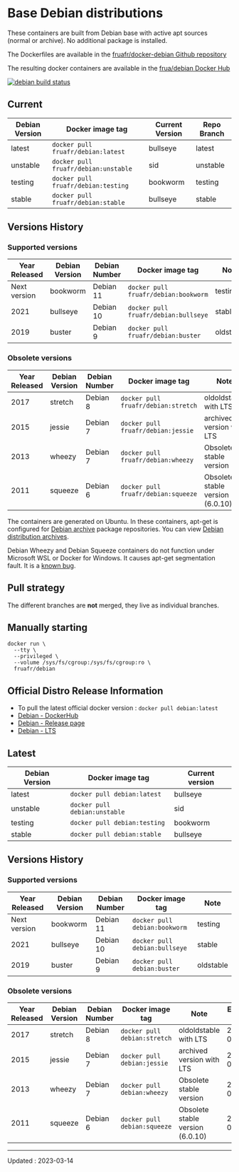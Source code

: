 # Base Debian distributions

These containers are built from Debian base with active apt sources (normal or archive). No additional package is installed.

The Dockerfiles are available in the [fruafr/docker-debian Github repository](https://github.com/fruafr/docker-debian)

The resulting docker containers are available in the [frua/debian Docker Hub](https://hub.docker.com/repository/docker/fruafr/debian)

[![debian build status](https://img.shields.io/docker/cloud/build/fruafr/debian.svg)](https://hub.docker.com/repository/docker/fruafr/debian)

## Current

|Debian Version      |Docker image tag                         |Current Version |Repo Branch   |
|--------------------|-----------------------------------------|----------------|--------------|
|latest              |`docker pull fruafr/debian:latest`       |bullseye        |latest        |
|unstable            |`docker pull fruafr/debian:unstable`     |sid             |unstable      |
|testing             |`docker pull fruafr/debian:testing`      |bookworm        |testing       |
|stable              |`docker pull fruafr/debian:stable`       |bullseye        |stable        | 

## Versions History

### Supported versions

|Year Released |Debian Version |Debian Number |Docker image tag                     |Note                      |Repo Branch    |
|--------------|---------------|--------------|-------------------------------------|--------------------------|---------------|
|Next version  |bookworm       |Debian 11     |`docker pull fruafr/debian:bookworm` |testing                   |bookworm       |
|2021          |bullseye       |Debian 10     |`docker pull fruafr/debian:bullseye` |stable                    |bullseye       |
|2019          |buster         |Debian 9      |`docker pull fruafr/debian:buster`   |oldstable                 |buster         |

### Obsolete versions 

|Year Released |Debian Version      |Debian Number |Docker image tag                     |Note                             |Repo Branch  |End of Life |
|--------------|--------------------|--------------|-------------------------------------|---------------------------------|-------------|------------|
|2017          |stretch        |Debian 8      |`docker pull fruafr/debian:stretch`  |oldoldstable with LTS     |stretch        | 2022-06 |
|2015          |jessie         |Debian 7      |`docker pull fruafr/debian:jessie`   |archived version with LTS |jessie         | 2020-06 |
|2013          |wheezy              |Debian 7      |`docker pull fruafr/debian:wheezy`   |Obsolete stable version          |wheezy       | 2018-05 |
|2011          |squeeze             |Debian 6      |`docker pull fruafr/debian:squeeze`  |Obsolete stable version (6.0.10) |squeeze      | 2016-02 |

The containers are generated on Ubuntu. In these containers, apt-get is configured for [Debian archive](http://archive.debian.org/) package repositories. You can view [Debian distribution archives](https://www.debian.org/distrib/archive.html).

Debian Wheezy and Debian Squeeze containers do not function under Microsoft WSL or Docker for Windows. It causes apt-get segmentation fault. It is a [known bug](https://forums.docker.com/t/running-apt-get-on-debian-wheezy-gives-me-a-seg-fault/121346).

## Pull strategy

The different branches are **not** merged, they live as individual branches.

## Manually starting

```
docker run \
  --tty \
  --privileged \
  --volume /sys/fs/cgroup:/sys/fs/cgroup:ro \
  fruafr/debian
```

## Official Distro Release Information
- To pull the latest official docker version : `docker pull debian:latest`
- [Debian - DockerHub](https://hub.docker.com/_/debian)
- [Debian - Release page](https://www.debian.org/releases/)
- [Debian - LTS](https://wiki.debian.org/fr/LTS)

## Latest

|Debian Version      |Docker image tag                  |Current version |
|--------------------|----------------------------------|----------------|
|latest              |`docker pull debian:latest`       |bullseye        |
|unstable            |`docker pull debian:unstable`     |sid             |
|testing             |`docker pull debian:testing`      |bookworm        |
|stable              |`docker pull debian:stable`       |bullseye        |

## Versions History

### Supported versions

|Year Released |Debian Version |Debian Number |Docker image tag              |Note                      |
|--------------|---------------|--------------|------------------------------|--------------------------|
|Next version  |bookworm       |Debian 11     |`docker pull debian:bookworm` |testing                   |
|2021          |bullseye       |Debian 10     |`docker pull debian:bullseye` |stable                    |
|2019          |buster         |Debian 9      |`docker pull debian:buster`   |oldstable                 |

### Obsolete versions 

|Year Released |Debian Version      |Debian Number |Docker image tag              |Note                             |End of Life |
|--------------|--------------------|--------------|------------------------------|---------------------------------|------------|
|2017          |stretch        |Debian 8      |`docker pull debian:stretch`  |oldoldstable with LTS     | 2022-06 |
|2015          |jessie         |Debian 7      |`docker pull debian:jessie`   |archived version with LTS | 2020-06 |
|2013          |wheezy              |Debian 7      |`docker pull debian:wheezy`   |Obsolete stable version          | 2018-05 |
|2011          |squeeze             |Debian 6      |`docker pull debian:squeeze`  |Obsolete stable version (6.0.10) | 2016-02 |

----
Updated : 2023-03-14
